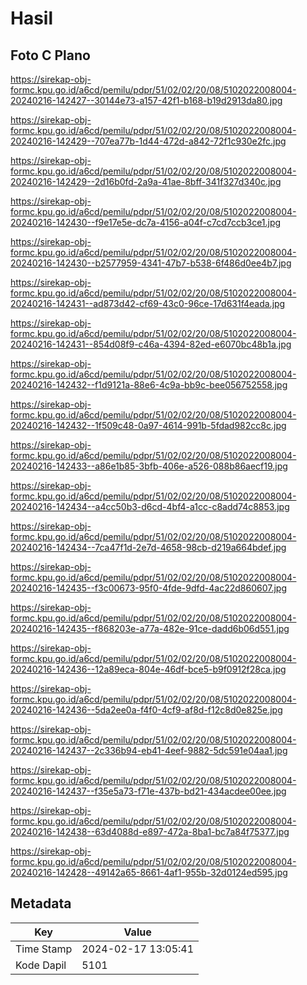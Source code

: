 # Hasil

## Foto C Plano

https://sirekap-obj-formc.kpu.go.id/a6cd/pemilu/pdpr/51/02/02/20/08/5102022008004-20240216-142427--30144e73-a157-42f1-b168-b19d2913da80.jpg

https://sirekap-obj-formc.kpu.go.id/a6cd/pemilu/pdpr/51/02/02/20/08/5102022008004-20240216-142429--707ea77b-1d44-472d-a842-72f1c930e2fc.jpg

https://sirekap-obj-formc.kpu.go.id/a6cd/pemilu/pdpr/51/02/02/20/08/5102022008004-20240216-142429--2d16b0fd-2a9a-41ae-8bff-341f327d340c.jpg

https://sirekap-obj-formc.kpu.go.id/a6cd/pemilu/pdpr/51/02/02/20/08/5102022008004-20240216-142430--f9e17e5e-dc7a-4156-a04f-c7cd7ccb3ce1.jpg

https://sirekap-obj-formc.kpu.go.id/a6cd/pemilu/pdpr/51/02/02/20/08/5102022008004-20240216-142430--b2577959-4341-47b7-b538-6f486d0ee4b7.jpg

https://sirekap-obj-formc.kpu.go.id/a6cd/pemilu/pdpr/51/02/02/20/08/5102022008004-20240216-142431--ad873d42-cf69-43c0-96ce-17d631f4eada.jpg

https://sirekap-obj-formc.kpu.go.id/a6cd/pemilu/pdpr/51/02/02/20/08/5102022008004-20240216-142431--854d08f9-c46a-4394-82ed-e6070bc48b1a.jpg

https://sirekap-obj-formc.kpu.go.id/a6cd/pemilu/pdpr/51/02/02/20/08/5102022008004-20240216-142432--f1d9121a-88e6-4c9a-bb9c-bee056752558.jpg

https://sirekap-obj-formc.kpu.go.id/a6cd/pemilu/pdpr/51/02/02/20/08/5102022008004-20240216-142432--1f509c48-0a97-4614-991b-5fdad982cc8c.jpg

https://sirekap-obj-formc.kpu.go.id/a6cd/pemilu/pdpr/51/02/02/20/08/5102022008004-20240216-142433--a86e1b85-3bfb-406e-a526-088b86aecf19.jpg

https://sirekap-obj-formc.kpu.go.id/a6cd/pemilu/pdpr/51/02/02/20/08/5102022008004-20240216-142434--a4cc50b3-d6cd-4bf4-a1cc-c8add74c8853.jpg

https://sirekap-obj-formc.kpu.go.id/a6cd/pemilu/pdpr/51/02/02/20/08/5102022008004-20240216-142434--7ca47f1d-2e7d-4658-98cb-d219a664bdef.jpg

https://sirekap-obj-formc.kpu.go.id/a6cd/pemilu/pdpr/51/02/02/20/08/5102022008004-20240216-142435--f3c00673-95f0-4fde-9dfd-4ac22d860607.jpg

https://sirekap-obj-formc.kpu.go.id/a6cd/pemilu/pdpr/51/02/02/20/08/5102022008004-20240216-142435--f868203e-a77a-482e-91ce-dadd6b06d551.jpg

https://sirekap-obj-formc.kpu.go.id/a6cd/pemilu/pdpr/51/02/02/20/08/5102022008004-20240216-142436--12a89eca-804e-46df-bce5-b9f0912f28ca.jpg

https://sirekap-obj-formc.kpu.go.id/a6cd/pemilu/pdpr/51/02/02/20/08/5102022008004-20240216-142436--5da2ee0a-f4f0-4cf9-af8d-f12c8d0e825e.jpg

https://sirekap-obj-formc.kpu.go.id/a6cd/pemilu/pdpr/51/02/02/20/08/5102022008004-20240216-142437--2c336b94-eb41-4eef-9882-5dc591e04aa1.jpg

https://sirekap-obj-formc.kpu.go.id/a6cd/pemilu/pdpr/51/02/02/20/08/5102022008004-20240216-142437--f35e5a73-f71e-437b-bd21-434acdee00ee.jpg

https://sirekap-obj-formc.kpu.go.id/a6cd/pemilu/pdpr/51/02/02/20/08/5102022008004-20240216-142438--63d4088d-e897-472a-8ba1-bc7a84f75377.jpg

https://sirekap-obj-formc.kpu.go.id/a6cd/pemilu/pdpr/51/02/02/20/08/5102022008004-20240216-142428--49142a65-8661-4af1-955b-32d0124ed595.jpg


## Metadata

| Key        | Value               |
| ---------- | ------------------- |
| Time Stamp | 2024-02-17 13:05:41 |
| Kode Dapil | 5101                |



